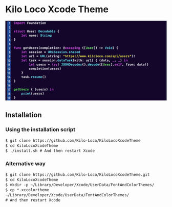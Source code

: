 # Kilo Loco Xcode Theme

![Theme Example](/images/kiloLocoRegular.png)

Installation
---- 

### Using the installation script

	$ git clone https://github.com/Kilo-Loco/KiloLocoXcodeTheme
	$ cd KiloLocoXcodeTheme
	$ ./install.sh # And then restart Xcode

### Alternative way

	$ git clone https://github.com/Kilo-Loco/KiloLocoXcodeTheme.git
	$ cd KiloLocoXcodeTheme
	$ mkdir -p ~/Library/Developer/Xcode/UserData/FontAndColorThemes/
	$ cp *.xccolortheme ~/Library/Developer/Xcode/UserData/FontAndColorThemes/ 
  	# And then restart Xcode

